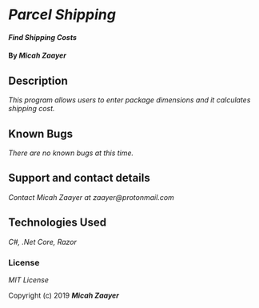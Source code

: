 # _Parcel Shipping_

#### _Find Shipping Costs_

#### By _**Micah Zaayer**_

## Description

_This program allows users to enter package dimensions and it calculates shipping cost._


## Known Bugs

_There are no known bugs at this time._

## Support and contact details

_Contact Micah Zaayer at zaayer@protonmail.com_

## Technologies Used

_C#, .Net Core, Razor_

### License

*MIT License*

Copyright (c) 2019 **_Micah Zaayer_**
